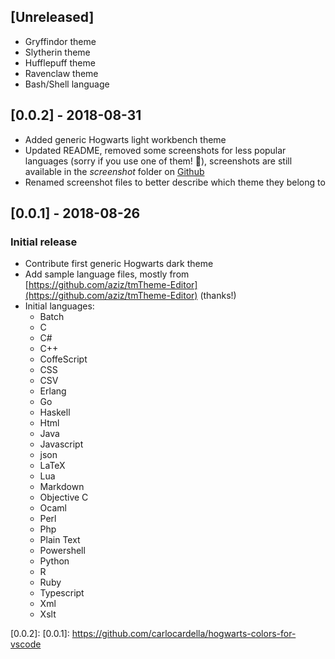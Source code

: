 ## [Unreleased]

- Gryffindor theme
- Slytherin theme
- Hufflepuff theme
- Ravenclaw theme
- Bash/Shell language

## [0.0.2] - 2018-08-31

- Added generic Hogwarts light workbench theme
- Updated README, removed some screenshots for less popular languages (sorry if you use one of them! 🙂), screenshots are still available in the _screenshot_ folder on [Github](https://github.com/carlocardella/hogwarts-colors-for-vscode)
- Renamed screenshot files to better describe which theme they belong to

## [0.0.1] - 2018-08-26

### Initial release

- Contribute first generic Hogwarts dark theme
- Add sample language files, mostly from [https://github.com/aziz/tmTheme-Editor](https://github.com/aziz/tmTheme-Editor) (thanks!)
- Initial languages:
  - Batch
  - C
  - C#
  - C++
  - CoffeScript
  - CSS
  - CSV
  - Erlang
  - Go
  - Haskell
  - Html
  - Java
  - Javascript
  - json
  - LaTeX
  - Lua
  - Markdown
  - Objective C
  - Ocaml
  - Perl
  - Php
  - Plain Text
  - Powershell
  - Python
  - R
  - Ruby
  - Typescript
  - Xml
  - Xslt
  
[0.0.2]: 
[0.0.1]: https://github.com/carlocardella/hogwarts-colors-for-vscode